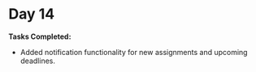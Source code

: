 # Day 14

**Tasks Completed:**
- Added notification functionality for new assignments and upcoming deadlines.

